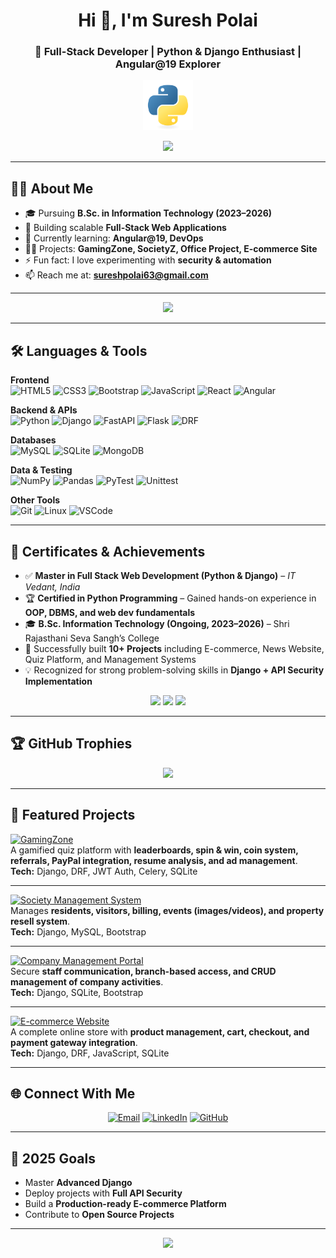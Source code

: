<h1 align="center">Hi 👋, I'm Suresh Polai</h1>
<h3 align="center">🚀 Full-Stack Developer | Python & Django Enthusiast | Angular@19 Explorer</h3>

<p align="center">
  <img src="https://raw.githubusercontent.com/devicons/devicon/master/icons/python/python-original.svg" width="80"/>
</p>



<p align="center">
  <img src="https://readme-typing-svg.herokuapp.com?font=Fira+Code&size=24&pause=1000&color=00FFB2&center=true&vCenter=true&width=600&lines=Full+Stack+Development+with+Python+👨‍💻;%F0%9F%92%AB" />
</p>






---

## 🧑‍💻 About Me  

- 🎓 Pursuing **B.Sc. in Information Technology (2023–2026)**  
- 🔭 Building scalable **Full-Stack Web Applications**  
- 🌱 Currently learning: **Angular@19, DevOps**  
- 👨‍💻 Projects: **GamingZone, SocietyZ, Office Project, E-commerce Site**  
- ⚡ Fun fact: I love experimenting with **security & automation**  
- 📫 Reach me at: **sureshpolai63@gmail.com**  

---

<p align="center">
  <img src="https://skillicons.dev/icons?i=vscode,python,django,flask,fastapi,html,css,js,react,angular,bootstrap,mysql,sqlite,mongodb,aws,git,github,linux" />
</p>


---

## 🛠️ Languages & Tools  

**Frontend**  
![HTML5](https://img.shields.io/badge/html5-E34F26?style=for-the-badge&logo=html5&logoColor=white) 
![CSS3](https://img.shields.io/badge/css3-1572B6?style=for-the-badge&logo=css3&logoColor=white) 
![Bootstrap](https://img.shields.io/badge/bootstrap-7952B3?style=for-the-badge&logo=bootstrap&logoColor=white) 
![JavaScript](https://img.shields.io/badge/javascript-F7DF1E?style=for-the-badge&logo=javascript&logoColor=black) 
![React](https://img.shields.io/badge/react-20232A?style=for-the-badge&logo=react&logoColor=61DAFB) 
![Angular](https://img.shields.io/badge/angular-DD0031?style=for-the-badge&logo=angular&logoColor=white)  

**Backend & APIs**  
![Python](https://img.shields.io/badge/python-3776AB?style=for-the-badge&logo=python&logoColor=white) 
![Django](https://img.shields.io/badge/django-092E20?style=for-the-badge&logo=django&logoColor=white) 
![FastAPI](https://img.shields.io/badge/FastAPI-009688?style=for-the-badge&logo=fastapi&logoColor=white) 
![Flask](https://img.shields.io/badge/flask-000000?style=for-the-badge&logo=flask&logoColor=white) 
![DRF](https://img.shields.io/badge/Django%20REST-ff1709?style=for-the-badge&logo=django&logoColor=white&labelColor=gray)  

**Databases**  
![MySQL](https://img.shields.io/badge/mysql-4479A1?style=for-the-badge&logo=mysql&logoColor=white) 
![SQLite](https://img.shields.io/badge/sqlite-003B57?style=for-the-badge&logo=sqlite&logoColor=white) 
![MongoDB](https://img.shields.io/badge/mongodb-47A248?style=for-the-badge&logo=mongodb&logoColor=white)  

**Data & Testing**  
![NumPy](https://img.shields.io/badge/numpy-013243?style=for-the-badge&logo=numpy&logoColor=white) 
![Pandas](https://img.shields.io/badge/pandas-150458?style=for-the-badge&logo=pandas&logoColor=white) 
![PyTest](https://img.shields.io/badge/pytest-0A9EDC?style=for-the-badge&logo=pytest&logoColor=white) 
![Unittest](https://img.shields.io/badge/unittest-FF6F00?style=for-the-badge&logo=python&logoColor=white)  

**Other Tools**  
![Git](https://img.shields.io/badge/git-F05033?style=for-the-badge&logo=git&logoColor=white) 
![Linux](https://img.shields.io/badge/linux-FCC624?style=for-the-badge&logo=linux&logoColor=black) 
![VSCode](https://img.shields.io/badge/vscode-007ACC?style=for-the-badge&logo=visualstudiocode&logoColor=white)  

---

## 🏅 Certificates & Achievements  

- ✅ **Master in Full Stack Web Development (Python & Django)** – *IT Vedant, India*  
- 🏆 **Certified in Python Programming** – Gained hands-on experience in **OOP, DBMS, and web dev fundamentals**  
- 🎓 **B.Sc. Information Technology (Ongoing, 2023–2026)** – Shri Rajasthani Seva Sangh’s College  
- 🚀 Successfully built **10+ Projects** including E-commerce, News Website, Quiz Platform, and Management Systems  
- 💡 Recognized for strong problem-solving skills in **Django + API Security Implementation**  

<p align="center">
  <img src="https://img.shields.io/badge/FullStack-Python%20%7C%20Django-blue?style=for-the-badge&logo=python&logoColor=white" />
  <img src="https://img.shields.io/badge/Certified-Python%20Developer-green?style=for-the-badge&logo=python&logoColor=white" />
  <img src="https://img.shields.io/badge/Projects-10%2B-orange?style=for-the-badge&logo=github&logoColor=white" />
</p>

---

## 🏆 GitHub Trophies  

<p align="center">
  <img src="https://github-profile-trophy.vercel.app/?username=sureshdulupolai&theme=tokyonight&no-bg=true&margin-w=15" />
</p>

---

## 🚀 Featured Projects  

[![GamingZone](https://img.shields.io/badge/🎮%20GamingZone-Live-FF0000?style=for-the-badge&logo=django&logoColor=white)](https://gamingzones.onrender.com/)  
A gamified quiz platform with **leaderboards, spin & win, coin system, referrals, PayPal integration, resume analysis, and ad management**.  
**Tech:** Django, DRF, JWT Auth, Celery, SQLite  

---

[![Society Management System](https://img.shields.io/badge/🏢%20Society%20Management%20System-Repo-0052CC?style=for-the-badge&logo=homeassistant&logoColor=white)](https://github.com/sureshdulupolai/SocietyZ)  
Manages **residents, visitors, billing, events (images/videos), and property resell system**.  
**Tech:** Django, MySQL, Bootstrap  

---

[![Company Management Portal](https://img.shields.io/badge/💼%20Company%20Management%20Portal-Repo-FF8C00?style=for-the-badge&logo=buildings&logoColor=white)](https://github.com/sureshdulupolai/Office_Project)  
Secure **staff communication, branch-based access, and CRUD management of company activities**.  
**Tech:** Django, SQLite, Bootstrap  

---

[![E-commerce Website](https://img.shields.io/badge/🛒%20E--commerce%20Website-In%20Progress-9400D3?style=for-the-badge&logo=shopping-cart&logoColor=white)](#)  
A complete online store with **product management, cart, checkout, and payment gateway integration**.  
**Tech:** Django, DRF, JavaScript, SQLite  

---

## 🌐 Connect With Me  

<p align="center">
  <a href="mailto:sureshpolai63@gmail.com"><img src="https://skillicons.dev/icons?i=gmail" alt="Email" /></a>
  <a href="https://linkedin.com/in/suresh-polai/"><img src="https://skillicons.dev/icons?i=linkedin" alt="LinkedIn" /></a>
  <a href="https://github.com/sureshdulupolai"><img src="https://skillicons.dev/icons?i=github" alt="GitHub" /></a>
</p>

---

## 🎯 2025 Goals  

- Master **Advanced Django**  
- Deploy projects with **Full API Security**  
- Build a **Production-ready E-commerce Platform**  
- Contribute to **Open Source Projects**  

---

<p align="center">
  <img src="https://readme-typing-svg.herokuapp.com?font=Fira+Code&size=20&pause=2000&color=42F5D1&center=true&vCenter=true&width=500&lines=Open+for+Collaboration+%F0%9F%91%8D;Let's+Build+Something+Awesome+%F0%9F%9A%80" />
</p>
